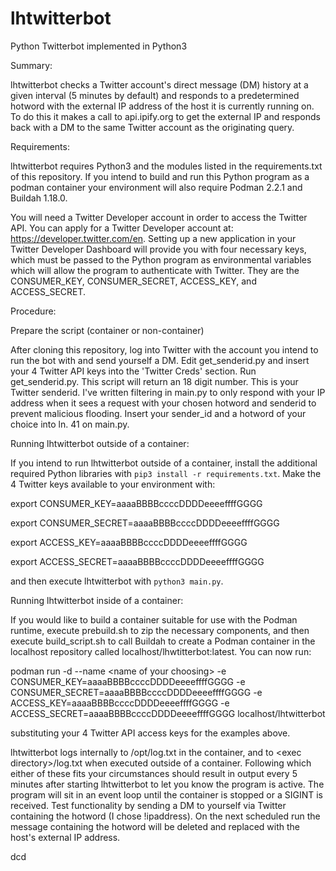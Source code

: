 # lhtwitterbot
Python Twitterbot implemented in Python3

Summary:

lhtwitterbot checks a Twitter account's direct message (DM) history at a given interval (5 minutes by default) and responds to a predetermined hotword with the external IP address of the host it is currently running on. To do this it makes a call to api.ipify.org to get the external IP and responds back with a DM to the same Twitter account as the originating query.

Requirements:

lhtwitterbot requires Python3 and the modules listed in the requirements.txt of this repository. If you intend to build and run this Python program as a podman container your environment will also require Podman 2.2.1 and Buildah 1.18.0.

You will need a Twitter Developer account in order to access the Twitter API. You can apply for a Twitter Developer account at: https://developer.twitter.com/en. Setting up a new application in your Twitter Developer Dashboard will provide you with four necessary keys, which must be passed to the Python program as environmental variables which will allow the program to authenticate with Twitter. They are the CONSUMER_KEY, CONSUMER_SECRET, ACCESS_KEY, and ACCESS_SECRET.

Procedure:

Prepare the script (container or non-container)

After cloning this repository, log into Twitter with the account you intend to run the bot with and send yourself a DM. Edit get_senderid.py and insert your 4 Twitter API keys into the 'Twitter Creds' section. Run get_senderid.py. This script will return an 18 digit number. This is your Twitter senderid. I've written filtering in main.py to only respond with your IP address when it sees a request with your chosen hotword and senderid to prevent malicious flooding. Insert your sender_id and a hotword of your choice into ln. 41 on main.py.

Running lhtwitterbot outside of a container:

If you intend to run lhtwitterbot outside of a container, install the additional required Python libraries with `pip3 install -r requirements.txt`. Make the 4 Twitter keys available to your environment with:

  export CONSUMER_KEY=aaaaBBBBccccDDDDeeeeffffGGGG
  
  export CONSUMER_SECRET=aaaaBBBBccccDDDDeeeeffffGGGG
  
  export ACCESS_KEY=aaaaBBBBccccDDDDeeeeffffGGGG
  
  export ACCESS_SECRET=aaaaBBBBccccDDDDeeeeffffGGGG

and then execute lhtwitterbot with `python3 main.py`.

Running lhtwitterbot inside of a container:

If you would like to build a container suitable for use with the Podman runtime, execute prebuild.sh to zip the necessary components, and then execute build_script.sh to call Buildah to create a Podman container in the localhost repository called localhost/lhwtitterbot:latest. You can now run:

  podman run -d --name \<name of your choosing\> -e CONSUMER_KEY=aaaaBBBBccccDDDDeeeeffffGGGG -e CONSUMER_SECRET=aaaaBBBBccccDDDDeeeeffffGGGG -e ACCESS_KEY=aaaaBBBBccccDDDDeeeeffffGGGG -e ACCESS_SECRET=aaaaBBBBccccDDDDeeeeffffGGGG localhost/lhtwitterbot

substituting your 4 Twitter API access keys for the examples above.

lhtwitterbot logs internally to /opt/log.txt in the container, and to \<exec directory\>/log.txt when executed outside of a container. Following which either of these fits your circumstances should result in output every 5 minutes after starting lhtwitterbot to let you know the program is active. The program will sit in an event loop until the container is stopped or a SIGINT is received. Test functionality by sending a DM to yourself via Twitter containing the hotword (I chose !ipaddress). On the next scheduled run the message containing the hotword will be deleted and replaced with the host's external IP address.

dcd 
